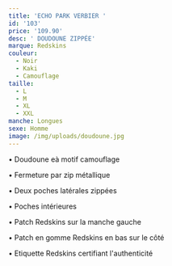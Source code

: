 ```yaml
---
title: 'ECHO PARK VERBIER '
id: '103'
price: '109.90'
desc: ' DOUDOUNE ZIPPÉE'
marque: Redskins
couleur:
  - Noir
  - Kaki
  - Camouflage
taille:
  - L
  - M
  - XL
  - XXL
manche: Longues
sexe: Homme
image: /img/uploads/doudoune.jpg
---
```

• Doudoune eà motif camouflage 

• Fermeture par zip métallique  

• Deux poches latérales zippées

• Poches intérieures 

• Patch Redskins sur la manche gauche

• Patch en gomme Redskins en bas sur le côté

• Etiquette Redskins certifiant l'authenticité
